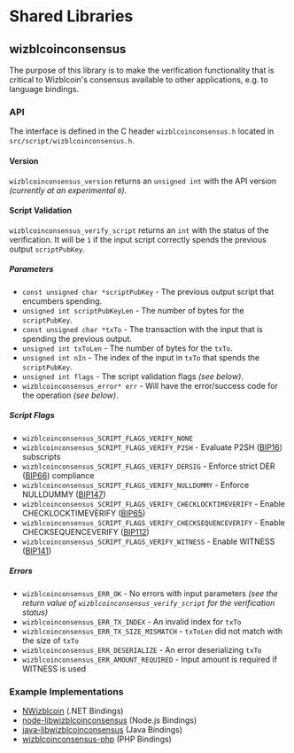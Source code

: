 Shared Libraries
================

## wizblcoinconsensus

The purpose of this library is to make the verification functionality that is critical to Wizblcoin's consensus available to other applications, e.g. to language bindings.

### API

The interface is defined in the C header `wizblcoinconsensus.h` located in  `src/script/wizblcoinconsensus.h`.

#### Version

`wizblcoinconsensus_version` returns an `unsigned int` with the API version *(currently at an experimental `0`)*.

#### Script Validation

`wizblcoinconsensus_verify_script` returns an `int` with the status of the verification. It will be `1` if the input script correctly spends the previous output `scriptPubKey`.

##### Parameters
- `const unsigned char *scriptPubKey` - The previous output script that encumbers spending.
- `unsigned int scriptPubKeyLen` - The number of bytes for the `scriptPubKey`.
- `const unsigned char *txTo` - The transaction with the input that is spending the previous output.
- `unsigned int txToLen` - The number of bytes for the `txTo`.
- `unsigned int nIn` - The index of the input in `txTo` that spends the `scriptPubKey`.
- `unsigned int flags` - The script validation flags *(see below)*.
- `wizblcoinconsensus_error* err` - Will have the error/success code for the operation *(see below)*.

##### Script Flags
- `wizblcoinconsensus_SCRIPT_FLAGS_VERIFY_NONE`
- `wizblcoinconsensus_SCRIPT_FLAGS_VERIFY_P2SH` - Evaluate P2SH ([BIP16](https://github.com/wizblcoin/bips/blob/master/bip-0016.mediawiki)) subscripts
- `wizblcoinconsensus_SCRIPT_FLAGS_VERIFY_DERSIG` - Enforce strict DER ([BIP66](https://github.com/wizblcoin/bips/blob/master/bip-0066.mediawiki)) compliance
- `wizblcoinconsensus_SCRIPT_FLAGS_VERIFY_NULLDUMMY` - Enforce NULLDUMMY ([BIP147](https://github.com/wizblcoin/bips/blob/master/bip-0147.mediawiki))
- `wizblcoinconsensus_SCRIPT_FLAGS_VERIFY_CHECKLOCKTIMEVERIFY` - Enable CHECKLOCKTIMEVERIFY ([BIP65](https://github.com/wizblcoin/bips/blob/master/bip-0065.mediawiki))
- `wizblcoinconsensus_SCRIPT_FLAGS_VERIFY_CHECKSEQUENCEVERIFY` - Enable CHECKSEQUENCEVERIFY ([BIP112](https://github.com/wizblcoin/bips/blob/master/bip-0112.mediawiki))
- `wizblcoinconsensus_SCRIPT_FLAGS_VERIFY_WITNESS` - Enable WITNESS ([BIP141](https://github.com/wizblcoin/bips/blob/master/bip-0141.mediawiki))

##### Errors
- `wizblcoinconsensus_ERR_OK` - No errors with input parameters *(see the return value of `wizblcoinconsensus_verify_script` for the verification status)*
- `wizblcoinconsensus_ERR_TX_INDEX` - An invalid index for `txTo`
- `wizblcoinconsensus_ERR_TX_SIZE_MISMATCH` - `txToLen` did not match with the size of `txTo`
- `wizblcoinconsensus_ERR_DESERIALIZE` - An error deserializing `txTo`
- `wizblcoinconsensus_ERR_AMOUNT_REQUIRED` - Input amount is required if WITNESS is used

### Example Implementations
- [NWizblcoin](https://github.com/NicolasDorier/NWizblcoin/blob/master/NWizblcoin/Script.cs#L814) (.NET Bindings)
- [node-libwizblcoinconsensus](https://github.com/bitpay/node-libwizblcoinconsensus) (Node.js Bindings)
- [java-libwizblcoinconsensus](https://github.com/dexX7/java-libwizblcoinconsensus) (Java Bindings)
- [wizblcoinconsensus-php](https://github.com/Bit-Wasp/wizblcoinconsensus-php) (PHP Bindings)
